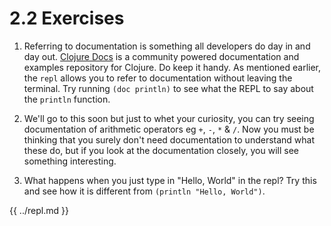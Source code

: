 # 2.2 Exercises


1. Referring to documentation is something all developers do day in and day out. [Clojure Docs](https://clojuredocs.org/) is a community powered  documentation and examples repository for Clojure. Do keep it handy. As mentioned earlier, the `repl` allows you to refer to documentation without leaving the terminal. Try running `(doc println)` to see what the REPL to say about the `println` function.

2. We'll go to this soon but just to whet your curiosity, you can try seeing documentation of arithmetic operators eg `+`, `-`, `*` & `/`. Now you must be thinking that you surely don't need documentation to understand what these do, but if you look at the documentation closely, you will see something interesting.

3. What happens when you just type in "Hello, World" in the repl? Try this and see how it is different from `(println "Hello, World")`.

{{ ../repl.md }}
